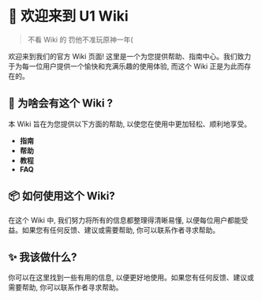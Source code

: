 # 👋 欢迎来到 U1 Wiki
> 不看 Wiki 的 罚他不准玩原神一年(

欢迎来到我们的官方 Wiki 页面! 这里是一个为您提供帮助、指南中心。我们致力于为每一位用户提供一个愉快和充满乐趣的使用体验, 而这个 Wiki 正是为此而存在的。

## **🔨 为啥会有这个 Wiki \?**

本 Wiki 旨在为您提供以下方面的帮助, 以使您在使用中更加轻松、顺利地享受。

- **指南**
- **帮助**
- **教程**
- **FAQ**

## **📦 如何使用这个 Wiki\?**

在这个 Wiki 中, 我们努力将所有的信息都整理得清晰易懂, 以便每位用户都能受益。如果您有任何反馈、建议或需要帮助, 你可以联系作者寻求帮助。

## **✨ 我该做什么\?**

你可以在这里找到一些有用的信息, 以便更好地使用。如果您有任何反馈、建议或需要帮助, 你可以联系作者寻求帮助。
